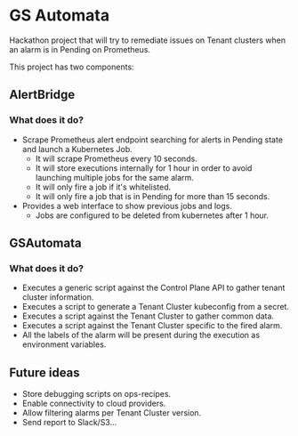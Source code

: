 # GS Automata

Hackathon project that will try to remediate issues on Tenant clusters when an alarm is in Pending on Prometheus.

This project has two components:

## AlertBridge

### What does it do?
- Scrape Prometheus alert endpoint searching for alerts in Pending state and launch a Kubernetes Job.
    - It will scrape Prometheus every 10 seconds.
    - It will store executions internally for 1 hour in order to avoid launching multiple jobs for the same alarm.
    - It will only fire a job if it's whitelisted.
    - It will only fire a job that is in Pending for more than 15 seconds.
- Provides a web interface to show previous jobs and logs.
    - Jobs are configured to be deleted from kubernetes after 1 hour.

## GSAutomata

### What does it do?
- Executes a generic script against the Control Plane API to gather tenant cluster information.
- Executes a script to generate a Tenant Cluster kubeconfig from a secret.
- Executes a script against the Tenant Cluster to gather common data.
- Executes a script against the Tenant Cluster specific to the fired alarm.
- All the labels of the alarm will be present during the execution as environment variables.


## Future ideas
- Store debugging scripts on ops-recipes.
- Enable connectivity to cloud providers.
- Allow filtering alarms per Tenant Cluster version.
- Send report to Slack/S3...
